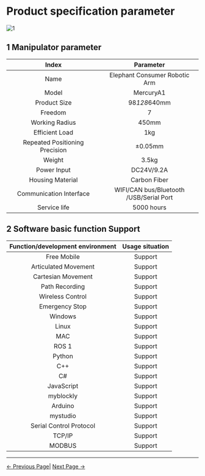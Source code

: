 # Product specification parameter

![1](../../resources/8-FilesDownload/2-serialproduct/1.jpg)

## 1 Manipulator parameter

| Index       | Parameter                |
| :------------: | :---------------------------: |
| Name        | Elephant Consumer Robotic Arm |
| Model        | MercuryA1             |
| Product Size | 98*128*640mm                       |
| Freedom     | 7                           |
| Working Radius | 450mm                     |
| Efficient Load| 1kg                       |
| Repeated Positioning Precision | ±0.05mm    |
| Weight    | 3.5kg                       |
| Power Input | DC24V/9.2A                     |
| Housing Material | Carbon Fiber            |
| Communication Interface | WIFI/CAN bus/Bluetooth <br> /USB/Serial Port |
| Service life | 5000 hours                     |

## 2 Software basic function Support

| Function/development environment| Usage situation |
| :------------: | :--------: |
| Free Mobile | Support |
| Articulated Movement | Support |
| Cartesian Movement | Support |
| Path Recording | Support |
| Wireless Control | Support |
| Emergency Stop | Support |
| Windows      | Support |
| Linux        | Support |
| MAC          | Support |
| ROS 1        | Support |
| Python       | Support |
| C++          | Support |
| C#           | Support |
| JavaScript   | Support |
| myblockly    | Support |
| Arduino      | Support |
| mystudio     | Support |
| Serial Control Protocol | Support |
| TCP/IP       | Support |
| MODBUS       | Support |


 ---

[← Previous Page](../2-ProductFeature/README.md)| [Next Page →](../2-ProductFeature/2.2-ControlCoreParameter.md)
